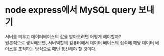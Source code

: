 # node express에서 MySQL query 보내기

서버를 띄우고 데이터베이스의 값을 받아오려면 어떻게 해야할까?  
 원론적으로 생각해보면, 서버역할의 컴퓨터에서 데이터 베이스의 접속해 해당 데이터 베이스를 조작하는 방식으로 매번 통신해야 할 것이다.
